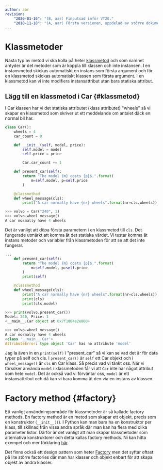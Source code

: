 ```yaml
---
author: aar
revision:
    "2020-01-16": "(B, aar) Finputsad inför VT20."
    "2018-11-18": "(A, aar) Första versionen, uppdelad av större dokument."
...
```

Klassmetoder
==================================

Nästa typ av metod vi ska kolla på heter [klassmetod](https://docs.python.org/3/library/functions.html#classmethod) och som namnet antyder är det metoder som är koppla till klassen och inte instansen. I en instansmetod skickas automatiskt en instans som första argument och för en klassmetod skickas automatiskt klassen som första argument. I en klassmetod kan vi inte modifiera instansattribut utan bara statiska attribut.



Lägg till en klassmetod i Car {#klassmetod}
----------------------------------

I Car klassen har vi det statiska attributet (klass attributet) "wheels" så vi skapar en klassmetod som skriver ut ett meddelande om antalet däck en normal bil har.

```python
class Car():
    wheels = 4
    car_count = 0

    def __init__(self, model, price):
        self.model = model
        self.price = price

        Car.car_count += 1

    def present_car(self):
        return "The model {m} costs {p}$.".format(
            m=self.model, p=self.price
        )

    @classmethod
    def wheel_message(cls):
        print("A car normally have {nr} wheels".format(nr=cls.wheels))

>>> volvo = Car("240", 1)
>>> volvo.wheel_message()
A car normally have 4 wheels
```

Det är vanligt att döpa första parametern i en klassmetod till `cls`. Det fungerade utmärkt att komma åt det statiska värdet. Vi testar komma åt instans metoder och variabler från klassmetoden för att se att det inte fungerar.

```python
...
    def present_car(self):
        return "The model {m} costs {p}$.".format(
            m=self.model, p=self.price
        )
        print(self)

    @classmethod
    def wheel_message(cls):
        print("A car normally have {nr} wheels".format(nr=cls.wheels))
        print(cls)
        print(cls.model)

>>> print(volvo.present_car())
Model: 240, Price: 1
<__main__.Car object at 0x7f1004e2e860>

>>> volvo.wheel_message()
A car normally have 4 wheels
<class '__main__.Car'>
AttributeError: type object 'Car' has no attribute 'model'
```

Jag la även in en `print(self)` i "present_car" så vi kan se vad det är för data typer på self och cls. I `present_car()` är `self` ett Car objekt och i `wheel_message()` är `cls` en Car klass. Så precis vad vi tänkt oss. När vi försöker använda `model` i klassmetoden får vi att `Car` inte har något attribut som hete `model`. Det är också vad vi förväntar oss, `model` är ett instansattribut och då kan vi bara komma åt den via en instans av klassen.



Factory method {#factory}
======================

Ett vanligt användningsområde för klassmetoder är så kallade factory methods. En factory method är en metod som skapar ett objekt, precis som en konstruktor (`__init__()`). I Python kan man bara ha en konstruktor per klass, till skillnad från vissa andra språk där man kan ha flera med olika parameter listor. Därför är det vanligt att man skapar klassmetoder som alternativa konstruktorer och detta kallas factory methods. Ni kan hitta exempel och mer förklaring [här](https://www.programiz.com/python-programming/methods/built-in/classmethod).

Det finns också ett design pattern som heter [Factory](https://en.wikipedia.org/wiki/Factory_(object-oriented_programming)) men det syftar oftast på lite större factories där man har klasser och objekt enbart för att skapa objekt av andra klasser.

